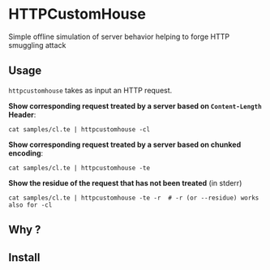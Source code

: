 # HTTPCustomHouse

Simple offline simulation of server behavior helping to forge  HTTP smuggling attack

## Usage

`httpcustomhouse` takes as input an HTTP request.

**Show corresponding request treated by a server based on `Content-Length` Header**:  
```shell
cat samples/cl.te | httpcustomhouse -cl
```

**Show corresponding request treated by a server based on chunked encoding**:
```shell
cat samples/cl.te | httpcustomhouse -te
```

**Show the residue of the request that has not been treated** (in stderr)
```shell
cat samples/cl.te | httpcustomhouse -te -r  # -r (or --residue) works also for -cl
```

## Why ?

## Install
